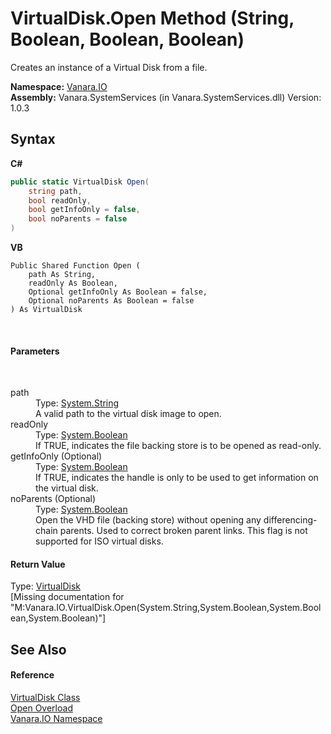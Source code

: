 # VirtualDisk.Open Method (String, Boolean, Boolean, Boolean)
 

Creates an instance of a Virtual Disk from a file.

**Namespace:**&nbsp;<a href="d3362b0a-0ff5-4e50-dbee-d2c8d2fbae9f">Vanara.IO</a><br />**Assembly:**&nbsp;Vanara.SystemServices (in Vanara.SystemServices.dll) Version: 1.0.3

## Syntax

**C#**<br />
``` C#
public static VirtualDisk Open(
	string path,
	bool readOnly,
	bool getInfoOnly = false,
	bool noParents = false
)
```

**VB**<br />
``` VB
Public Shared Function Open ( 
	path As String,
	readOnly As Boolean,
	Optional getInfoOnly As Boolean = false,
	Optional noParents As Boolean = false
) As VirtualDisk
```

<br />

#### Parameters
&nbsp;<dl><dt>path</dt><dd>Type: <a href="http://msdn2.microsoft.com/en-us/library/s1wwdcbf" target="_blank">System.String</a><br />A valid path to the virtual disk image to open.</dd><dt>readOnly</dt><dd>Type: <a href="http://msdn2.microsoft.com/en-us/library/a28wyd50" target="_blank">System.Boolean</a><br />If TRUE, indicates the file backing store is to be opened as read-only.</dd><dt>getInfoOnly (Optional)</dt><dd>Type: <a href="http://msdn2.microsoft.com/en-us/library/a28wyd50" target="_blank">System.Boolean</a><br />If TRUE, indicates the handle is only to be used to get information on the virtual disk.</dd><dt>noParents (Optional)</dt><dd>Type: <a href="http://msdn2.microsoft.com/en-us/library/a28wyd50" target="_blank">System.Boolean</a><br />Open the VHD file (backing store) without opening any differencing-chain parents. Used to correct broken parent links. This flag is not supported for ISO virtual disks.</dd></dl>

#### Return Value
Type: <a href="14596a99-aae8-0fef-6be2-950bbcd08026">VirtualDisk</a><br />\[Missing <returns> documentation for "M:Vanara.IO.VirtualDisk.Open(System.String,System.Boolean,System.Boolean,System.Boolean)"\]

## See Also


#### Reference
<a href="14596a99-aae8-0fef-6be2-950bbcd08026">VirtualDisk Class</a><br /><a href="54c8a373-9828-6495-891a-70193b057546">Open Overload</a><br /><a href="d3362b0a-0ff5-4e50-dbee-d2c8d2fbae9f">Vanara.IO Namespace</a><br />